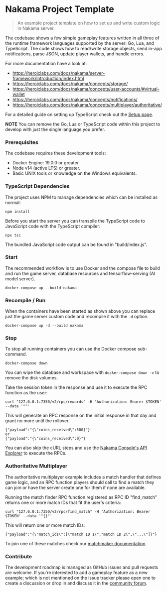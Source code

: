 Nakama Project Template
===

> An example project template on how to set up and write custom logic in Nakama server.

The codebase shows a few simple gameplay features written in all three of the runtime framework languages supported by the server: Go, Lua, and TypeScript. The code shows how to read/write storage objects, send in-app notifications, parse JSON, update player wallets, and handle errors.

For more documentation have a look at:

* https://heroiclabs.com/docs/nakama/server-framework/introduction/index.html
* https://heroiclabs.com/docs/nakama/concepts/storage/
* https://heroiclabs.com/docs/nakama/concepts/user-accounts/#virtual-wallet
* https://heroiclabs.com/docs/nakama/concepts/notifications/
* https://heroiclabs.com/docs/nakama/concepts/multiplayer/authoritative/

For a detailed guide on setting up TypeScript check out the [Setup page](https://heroiclabs.com/docs/nakama/server-framework/typescript-runtime/).

__NOTE__ You can remove the Go, Lua or TypeScript code within this project to develop with just the single language you prefer.

### Prerequisites

The codebase requires these development tools:

* Docker Engine: 19.0.0 or greater.
* Node v14 (active LTS) or greater.
* Basic UNIX tools or knowledge on the Windows equivalents.



### TypeScript Dependencies

The project uses NPM to manage dependencies which can be installed as normal:

```shell
npm install
```

Before you start the server you can transpile the TypeScript code to JavaScript code with the TypeScript compiler:

```shell
npx tsc
```

The bundled JavaScript code output can be found in "build/index.js".

### Start

The recommended workflow is to use Docker and the compose file to build and run the game server, database resources and tensorflow-serving (AI model server).

```shell
docker-compose up --build nakama
```

### Recompile / Run

When the containers have been started as shown above you can replace just the game server custom code and recompile it with the `-d` option.

```shell
docker-compose up -d --build nakama
```

### Stop

To stop all running containers you can use the Docker compose sub-command.

```shell
docker-compose down
```

You can wipe the database and workspace with `docker-compose down -v` to remove the disk volumes.

Take the session token in the response and use it to execute the RPC function as the user:

```shell
curl "127.0.0.1:7350/v2/rpc/rewards" -H 'Authorization: Bearer $TOKEN' --data '""'
```

This will generate an RPC response on the initial response in that day and grant no more until the rollover.

```
{"payload":"{\"coins_received\":500}"}
or
{"payload":"{\"coins_received\":0}"}
```

You can also skip the cURL steps and use the [Nakama Console's API Explorer](http://127.0.0.1:7351/apiexplorer) to execute the RPCs.

### Authoritative Multiplayer

The authoritative multiplayer example includes a match handler that defines game logic, and an RPC function players should call to find a match they can join or have the server create one for them if none are available.

Running the match finder RPC function registered as RPC ID "find_match" returns one or more match IDs that fit the user's criteria:

```shell
curl "127.0.0.1:7350/v2/rpc/find_match" -H 'Authorization: Bearer $TOKEN' --data '"{}"'
```

This will return one or more match IDs:

```
{"payload":"{\"match_ids\":[\"match ID 1\","match ID 2\",\"...\"]}"}
```

To join one of these matches check our [matchmaker documentation](https://heroiclabs.com/docs/nakama/concepts/multiplayer/matchmaker/#join-a-match).


### Contribute

The development roadmap is managed as GitHub issues and pull requests are welcome. If you're interested to add a gameplay feature as a new example; which is not mentioned on the issue tracker please open one to create a discussion or drop in and discuss it in the [community forum](https://forum.heroiclabs.com).
